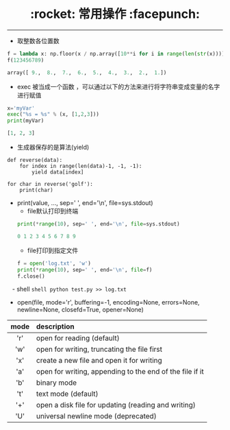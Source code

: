 <h1 align = "center">:rocket: 常用操作 :facepunch:</h1>

---
- 取整数各位置数
```python
f = lambda x: np.floor(x / np.array([10**i for i in range(len(str(x)))])) % 10
f(123456789)

array([ 9.,  8.,  7.,  6.,  5.,  4.,  3.,  2.,  1.])
```
- exec 被当成一个函数 ，可以通过以下的方法来进行将字符串变成变量的名字进行赋值
```python
x='myVar'
exec("%s = %s" % (x, [1,2,3]))
print(myVar)

[1, 2, 3]
```
- 生成器保存的是算法(yield)
```
def reverse(data):
    for index in range(len(data)-1, -1, -1):
        yield data[index]
        
for char in reverse('golf'):
    print(char)
```

- print(value, ..., sep=' ', end='\n', file=sys.stdout)
    - file默认打印到终端
    ```python
    print(*range(10), sep=' ', end='\n', file=sys.stdout)
    
    0 1 2 3 4 5 6 7 8 9
    ```
    - file打印到指定文件
    ```python
    f = open('log.txt', 'w')
    print(*range(10), sep=' ', end='\n', file=f)
    f.close()
    ```
    
    - shell
    ```shell
    python test.py >> log.txt
    ```

- open(file, mode='r', buffering=-1, encoding=None, errors=None, newline=None, closefd=True, opener=None)

|mode|description|
|:--:|:--|
|'r' |open for reading (default)|
|'w' |open for writing, truncating the file first|
|'x' |create a new file and open it for writing|
|'a' |open for writing, appending to the end of the file if it| exists
|'b' |binary mode|
|'t' |text mode (default)|
|'+' |open a disk file for updating (reading and writing)|
|'U' |universal newline mode (deprecated)|
